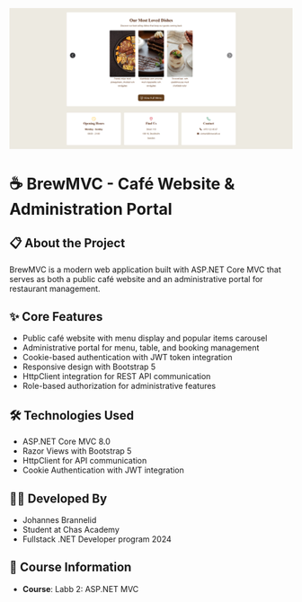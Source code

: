 ﻿![BrewMVC Homepage](./wwwroot/assets/images/README_Img.png)

# ☕ BrewMVC - Café Website & Administration Portal

## 📋 About the Project
BrewMVC is a modern web application built with ASP.NET Core MVC that serves as both a public café website and an administrative portal for restaurant management.

## ✨ Core Features
- Public café website with menu display and popular items carousel
- Administrative portal for menu, table, and booking management
- Cookie-based authentication with JWT token integration
- Responsive design with Bootstrap 5
- HttpClient integration for REST API communication
- Role-based authorization for administrative features

## 🛠️ Technologies Used
- ASP.NET Core MVC 8.0
- Razor Views with Bootstrap 5
- HttpClient for API communication
- Cookie Authentication with JWT integration

## 👨‍💻 Developed By
- Johannes Brannelid
- Student at Chas Academy
- Fullstack .NET Developer program 2024

## 📅 Course Information
- **Course**: Labb 2: ASP.NET MVC